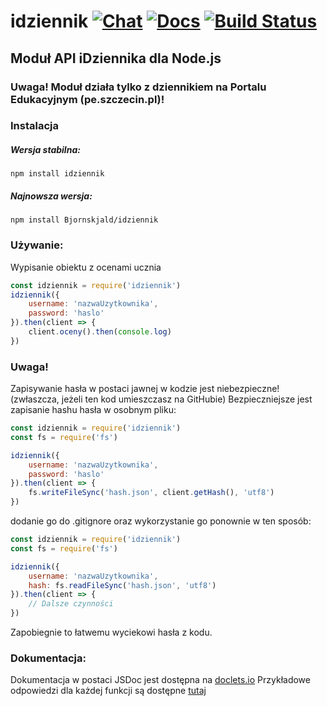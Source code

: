 # idziennik [![Chat](https://img.shields.io/badge/chat-on%20discord-7289da.svg)](https://discord.gg/Fqhus) [![Docs](https://img.shields.io/badge/docs-on%20doclets-blue.svg)](https://doclets.io/Bjornskjald/idziennik/master) [![Build Status](https://travis-ci.org/Bjornskjald/idziennik.svg?branch=master)](https://travis-ci.org/Bjornskjald/idziennik)
## Moduł API iDziennika dla Node.js

### Uwaga! Moduł działa tylko z dziennikiem na Portalu Edukacyjnym (pe.szczecin.pl)!

### Instalacja

##### Wersja stabilna:
```
npm install idziennik
```

##### Najnowsza wersja:
```
npm install Bjornskjald/idziennik
```

### Używanie:

Wypisanie obiektu z ocenami ucznia
```javascript
const idziennik = require('idziennik')
idziennik({
	username: 'nazwaUzytkownika',
	password: 'haslo'
}).then(client => {
	client.oceny().then(console.log)
})
```

### Uwaga!

Zapisywanie hasła w postaci jawnej w kodzie jest niebezpieczne! (zwłaszcza, jeżeli ten kod umieszczasz na GitHubie)
Bezpieczniejsze jest zapisanie hashu hasła w osobnym pliku:

```javascript
const idziennik = require('idziennik')
const fs = require('fs')

idziennik({
	username: 'nazwaUzytkownika',
	password: 'haslo'
}).then(client => {
	fs.writeFileSync('hash.json', client.getHash(), 'utf8')
})
```

dodanie go do .gitignore oraz wykorzystanie go ponownie w ten sposób:

```javascript
const idziennik = require('idziennik')
const fs = require('fs')

idziennik({
	username: 'nazwaUzytkownika',
	hash: fs.readFileSync('hash.json', 'utf8')
}).then(client => {
	// Dalsze czynności
})
```

Zapobiegnie to łatwemu wyciekowi hasła z kodu.

### Dokumentacja:
Dokumentacja w postaci JSDoc jest dostępna na [doclets.io](https://doclets.io/Bjornskjald/idziennik/master)
Przykładowe odpowiedzi dla każdej funkcji są dostępne [tutaj](client.md)
